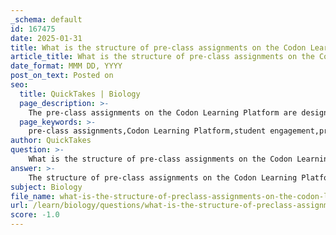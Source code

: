 ```yaml
---
_schema: default
id: 167475
date: 2025-01-31
title: What is the structure of pre-class assignments on the Codon Learning Platform?
article_title: What is the structure of pre-class assignments on the Codon Learning Platform?
date_format: MMM DD, YYYY
post_on_text: Posted on
seo:
  title: QuickTakes | Biology
  page_description: >-
    The pre-class assignments on the Codon Learning Platform are designed to enhance student engagement through readings, questions, and a flipped classroom model, ensuring students are well-prepared for in-class discussions.
  page_keywords: >-
    pre-class assignments,Codon Learning Platform,student engagement,pre-class readings,pre-class questions,submission deadlines,weekly homework,flipped classroom model,self-regulated learning,biology courses
author: QuickTakes
question: >-
    What is the structure of pre-class assignments on the Codon Learning Platform?
answer: >-
    The structure of pre-class assignments on the Codon Learning Platform is designed to enhance student engagement and prepare them for in-class discussions. Here are the key components:\n\n1. **Pre-Class Readings**: Students are required to complete readings from designated materials, such as the OpenStats textbook and supplementary PowerPoints or recordings provided online. These readings are foundational for understanding the topics that will be discussed in class.\n\n2. **Pre-Class Questions**: Alongside the readings, students must answer a series of pre-class questions. These questions are crafted to reinforce the material covered in the readings and encourage students to engage with the content actively. The questions can often be answered directly from the readings, promoting comprehension and retention.\n\n3. **Submission Deadlines**: Pre-class assignments are typically due by 9:00 AM on Mondays, Wednesdays, and Fridays. This regular schedule helps to maintain a consistent study routine for students.\n\n4. **Weekly Homework**: In addition to pre-class assignments, students are assigned weekly homework through the platform. This usually consists of around 10 questions that review the content covered in class, further solidifying their understanding of the material.\n\n5. **Flipped Classroom Model**: The Codon Learning Platform employs a flipped classroom approach, where students engage with course materials before attending lectures. This model allows for deeper exploration of topics during class time, as students come prepared with a foundational understanding.\n\nOverall, the pre-class assignments on the Codon Learning Platform are structured to promote self-regulated learning and ensure that students are well-prepared for active participation in their biology courses.
subject: Biology
file_name: what-is-the-structure-of-preclass-assignments-on-the-codon-learning-platform.md
url: /learn/biology/questions/what-is-the-structure-of-preclass-assignments-on-the-codon-learning-platform
score: -1.0
---
```


&nbsp;